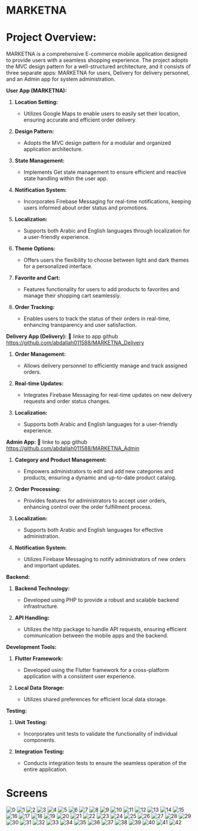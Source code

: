 # MARKETNA

# Project Overview:
MARKETNA is a comprehensive E-commerce mobile application designed to provide users with a seamless shopping experience. The project adopts the MVC design pattern for a well-structured architecture, and it consists of three separate apps: MARKETNA for users, Delivery for delivery personnel, and an Admin app for system administration.

**User App (MARKETNA):**
1. **Location Setting:**
   - Utilizes Google Maps to enable users to easily set their location, ensuring accurate and efficient order delivery.

2. **Design Pattern:**
   - Adopts the MVC design pattern for a modular and organized application architecture.

3. **State Management:**
   - Implements Get state management to ensure efficient and reactive state handling within the user app.

4. **Notification System:**
   - Incorporates Firebase Messaging for real-time notifications, keeping users informed about order status and promotions.

5. **Localization:**
   - Supports both Arabic and English languages through localization for a user-friendly experience.

6. **Theme Options:**
   - Offers users the flexibility to choose between light and dark themes for a personalized interface.

7. **Favorite and Cart:**
   - Features functionality for users to add products to favorites and manage their shopping cart seamlessly.

8. **Order Tracking:**
   - Enables users to track the status of their orders in real-time, enhancing transparency and user satisfaction.

**Delivery App (Delivery):**
🔗 linke to app github 
https://github.com/abdallah011588/MARKETNA_Delivery
1. **Order Management:**
   - Allows delivery personnel to efficiently manage and track assigned orders.

2. **Real-time Updates:**
   - Integrates Firebase Messaging for real-time updates on new delivery requests and order status changes.

3. **Localization:**
   - Supports both Arabic and English languages for a user-friendly experience.

**Admin App:**
🔗 linke to app github 
https://github.com/abdallah011588/MARKETNA_Admin
1. **Category and Product Management:**
   - Empowers administrators to edit and add new categories and products, ensuring a dynamic and up-to-date product catalog.

2. **Order Processing:**
   - Provides features for administrators to accept user orders, enhancing control over the order fulfillment process.

3. **Localization:**
   - Supports both Arabic and English languages for effective administration.

4. **Notification System:**
   - Utilizes Firebase Messaging to notify administrators of new orders and important updates.

**Backend:**
1. **Backend Technology:**
   - Developed using PHP to provide a robust and scalable backend infrastructure.

2. **API Handling:**
   - Utilizes the http package to handle API requests, ensuring efficient communication between the mobile apps and the backend.

**Development Tools:**
1. **Flutter Framework:**
   - Developed using the Flutter framework for a cross-platform application with a consistent user experience.

2. **Local Data Storage:**
   - Utilizes shared preferences for efficient local data storage.

**Testing:**
1. **Unit Testing:**
   - Incorporates unit tests to validate the functionality of individual components.

2. **Integration Testing:**
   - Conducts integration tests to ensure the seamless operation of the entire application.



# Screens

![0](https://github.com/abdallah011588/MARKETNA/assets/88535699/910e4979-ddec-4e76-bf64-28dc21aeda4c)
![1](https://github.com/abdallah011588/MARKETNA/assets/88535699/41c77846-71d3-448a-91c7-51414b4ffe96)
![2](https://github.com/abdallah011588/MARKETNA/assets/88535699/3439e9d0-831e-4dd6-8905-9c7092eae116)
![3](https://github.com/abdallah011588/MARKETNA/assets/88535699/3967f8fd-870c-4e27-bbee-fd945a053be2)
![4](https://github.com/abdallah011588/MARKETNA/assets/88535699/eb1e9f7c-2352-4b8a-99ad-f1e2f16e71c6)
![5](https://github.com/abdallah011588/MARKETNA/assets/88535699/6ae4d5d6-2288-4be0-b9d0-f0161fb4cb34)
![6](https://github.com/abdallah011588/MARKETNA/assets/88535699/d256b6cc-344d-4bf3-b5b8-99d153b936f6)
![7](https://github.com/abdallah011588/MARKETNA/assets/88535699/fc216b8e-cf60-4b1b-b6a3-a94379bac5ab)
![8](https://github.com/abdallah011588/MARKETNA/assets/88535699/25fbe64a-e8ef-42ca-94d9-0fa22416693a)
![9](https://github.com/abdallah011588/MARKETNA/assets/88535699/efcfab8e-db0d-4f38-8dd2-a4999dd16a06)
![10](https://github.com/abdallah011588/MARKETNA/assets/88535699/b8e49302-d55c-4620-8576-7438ba676472)
![11](https://github.com/abdallah011588/MARKETNA/assets/88535699/d776a6b3-e310-4fa2-ac35-d2f73eac33b7)
![12](https://github.com/abdallah011588/MARKETNA/assets/88535699/dc2ae312-83a6-45ec-903f-39532e6dad1e)
![13](https://github.com/abdallah011588/MARKETNA/assets/88535699/53f4ab44-7b4e-4a7c-8494-ce06249ad9bf)
![14](https://github.com/abdallah011588/MARKETNA/assets/88535699/7cd2917f-738d-49a0-8f18-701d624e083a)
![15](https://github.com/abdallah011588/MARKETNA/assets/88535699/78f8a2a9-8cfb-460d-befe-d8cb61854dc3)
![16](https://github.com/abdallah011588/MARKETNA/assets/88535699/987e5df4-5c42-487c-bdbd-6c544f9bd3e6)
![17](https://github.com/abdallah011588/MARKETNA/assets/88535699/5825926c-34bf-4864-97f0-2139c007394c)
![18](https://github.com/abdallah011588/MARKETNA/assets/88535699/30b75331-e021-4fa0-ace5-ca5badfc8f8d)
![19](https://github.com/abdallah011588/MARKETNA/assets/88535699/6b2f251c-755c-4157-b804-6a21e5888b72)
![20](https://github.com/abdallah011588/MARKETNA/assets/88535699/3bd10083-6e96-4cbc-86d0-2fe57bd9c276)
![21](https://github.com/abdallah011588/MARKETNA/assets/88535699/15b3890b-9419-4361-8a83-e25ae460c730)
![22](https://github.com/abdallah011588/MARKETNA/assets/88535699/fbd90206-b993-4229-a1e1-7d2cb03aef97)
![23](https://github.com/abdallah011588/MARKETNA/assets/88535699/dfc6741a-0a05-4f4d-892b-1c1c2e9e8b04)
![24](https://github.com/abdallah011588/MARKETNA/assets/88535699/8b10183a-7498-466e-b450-29ba0da20b75)
![25](https://github.com/abdallah011588/MARKETNA/assets/88535699/378e5e7d-5853-43fd-aae8-a9a1d1737d54)
![26](https://github.com/abdallah011588/MARKETNA/assets/88535699/554735d3-a0f4-489e-adfa-e818c8fd2cf7)
![27](https://github.com/abdallah011588/MARKETNA/assets/88535699/64cf564f-b419-4609-a429-1d73ca2a56d0)
![28](https://github.com/abdallah011588/MARKETNA/assets/88535699/a9ec00c7-4bbf-4f82-9005-24a0b7d5a705)
![29](https://github.com/abdallah011588/MARKETNA/assets/88535699/d68953d1-7400-4877-aa7f-c87b95a542a3)
![30](https://github.com/abdallah011588/MARKETNA/assets/88535699/c01ef0cd-eadf-481b-b3d4-ed0f4e0493a8)
![31](https://github.com/abdallah011588/MARKETNA/assets/88535699/083d273b-be7c-4e3c-819d-651b8832cc4f)
![32](https://github.com/abdallah011588/MARKETNA/assets/88535699/3febea00-1362-47e0-9b68-39fcf6405925)
![33](https://github.com/abdallah011588/MARKETNA/assets/88535699/549d13ce-91bf-40b0-826f-5e4fb1b04606)
![34](https://github.com/abdallah011588/MARKETNA/assets/88535699/0eb4dcc9-073b-4361-907e-48075709a43a)
![35](https://github.com/abdallah011588/MARKETNA/assets/88535699/79dd7bc1-5137-4c25-8427-956f3bf59e2f)
![36](https://github.com/abdallah011588/MARKETNA/assets/88535699/ba409e83-437e-4535-b9c4-2af415db59a7)
![37](https://github.com/abdallah011588/MARKETNA/assets/88535699/4f5d6084-0deb-45ae-9d70-0cead0aec0dc)
![38](https://github.com/abdallah011588/MARKETNA/assets/88535699/8925645c-a4e1-4d94-a6ab-27275b5526ae)
![39](https://github.com/abdallah011588/MARKETNA/assets/88535699/0185a83c-0f10-44a1-a991-a69af8393b15)
![40](https://github.com/abdallah011588/MARKETNA/assets/88535699/d4874b07-be32-4e55-8c1f-241da1dede6f)
![41](https://github.com/abdallah011588/MARKETNA/assets/88535699/26056499-2ba0-4d88-be63-450084105d25)
![42](https://github.com/abdallah011588/MARKETNA/assets/88535699/98aab56b-6524-4645-a445-df098938d69d)
